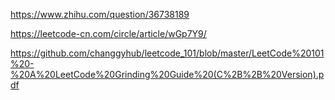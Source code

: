 https://www.zhihu.com/question/36738189

https://leetcode-cn.com/circle/article/wGp7Y9/

https://github.com/changgyhub/leetcode_101/blob/master/LeetCode%20101%20-%20A%20LeetCode%20Grinding%20Guide%20(C%2B%2B%20Version).pdf